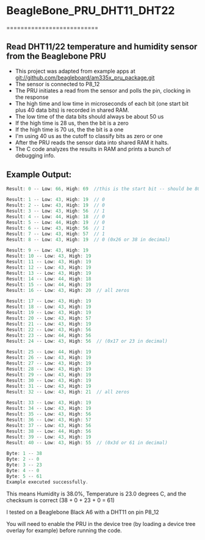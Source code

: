# BeagleBone_PRU_DHT11_DHT22
========================== 

## Read DHT11/22 temperature and humidity sensor from the Beaglebone PRU

 - This project was adapted from example apps at [git://github.com/beagleboard/am335x_pru_package.git](git://github.com/beagleboard/am335x_pru_package.git)
 - The sensor is connected to P8_12
 - The PRU initiates a read from the sensor and polls the pin, clocking in the response
 - The high time and low time in microseconds of each bit (one start bit plus 40 data bits) is recorded in shared RAM.
 - The low time of the data bits should always be about 50 us
 - If the high time is 28 us, then the bit is a zero
 - If the high time is 70 us, the the bit is a one
 - I'm using 40 us as the cutoff to classify bits as zero or one
 - After the PRU reads the sensor data into shared RAM it halts.
 - The C code analyzes the results in RAM and prints a bunch of debugging info. 

## Example Output:
```c
Result: 0 -- Low: 66, High: 69  //this is the start bit -- should be 80 us high, 80 us low

Result: 1 -- Low: 43, High: 19  // 0
Result: 2 -- Low: 43, High: 19  // 0
Result: 3 -- Low: 43, High: 56  // 1
Result: 4 -- Low: 44, High: 18  // 0
Result: 5 -- Low: 44, High: 19  // 0
Result: 6 -- Low: 43, High: 56  // 1
Result: 7 -- Low: 43, High: 57  // 1
Result: 8 -- Low: 43, High: 19  // 0 (0x26 or 38 in decimal)

Result: 9 -- Low: 43, High: 19
Result: 10 -- Low: 43, High: 19
Result: 11 -- Low: 43, High: 19
Result: 12 -- Low: 43, High: 19
Result: 13 -- Low: 43, High: 19
Result: 14 -- Low: 44, High: 18
Result: 15 -- Low: 44, High: 19
Result: 16 -- Low: 43, High: 20  // all zeros

Result: 17 -- Low: 43, High: 19
Result: 18 -- Low: 43, High: 19
Result: 19 -- Low: 43, High: 19
Result: 20 -- Low: 43, High: 57
Result: 21 -- Low: 43, High: 19
Result: 22 -- Low: 43, High: 56
Result: 23 -- Low: 44, High: 56
Result: 24 -- Low: 43, High: 56  // (0x17 or 23 in decimal)

Result: 25 -- Low: 44, High: 19
Result: 26 -- Low: 43, High: 19
Result: 27 -- Low: 43, High: 19
Result: 28 -- Low: 43, High: 19
Result: 29 -- Low: 43, High: 19
Result: 30 -- Low: 43, High: 19
Result: 31 -- Low: 43, High: 19
Result: 32 -- Low: 43, High: 21  // all zeros

Result: 33 -- Low: 43, High: 19
Result: 34 -- Low: 43, High: 19
Result: 35 -- Low: 43, High: 56
Result: 36 -- Low: 43, High: 57
Result: 37 -- Low: 43, High: 56
Result: 38 -- Low: 44, High: 56
Result: 39 -- Low: 43, High: 19
Result: 40 -- Low: 43, High: 55  // (0x3d or 61 in decimal)

Byte: 1 -- 38
Byte: 2 -- 0
Byte: 3 -- 23
Byte: 4 -- 0
Byte: 5 -- 61
Example executed successfully.
```

This means Humidity is 38.0%, Temperature is 23.0 degrees C, and the checksum is correct (38 + 0 + 23 + 0 = 61)

I tested on a Beaglebone Black A6 with a DHT11 on pin P8_12

You will need to enable the PRU in the device tree (by loading a device tree overlay for example) before running the code.

